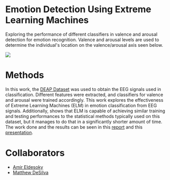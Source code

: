 # Emotion Detection Using Extreme Learning Machines
Exploring the performance of different classifiers in valence and arousal detection for emotion recognition. Valence and arousal levels are used to determine the individual's location on the valence/arousal axis seen below.

![](https://opentextbc.ca/introductiontopsychology/wp-content/uploads/sites/9/2013/11/34820d2b938dd501094678b6bab6614e.jpg)

# Methods
In this work, the [DEAP Dataset](http://www.eecs.qmul.ac.uk/mmv/datasets/deap/) was used to obtain the EEG signals used in classification. Different features were extracted, and classifiers for valence and arousal were trained accordingly. This work explores the effectiveness of Extreme Learning Machines (ELM) in emotion classification from EEG signals. Additionally, shows that ELM is capable of achieving similar training and testing performances to the statistical methods typically used on this dataset, but it manages to do that in a significantly shorter amount of time. The work done and the results can be seen in this [report](/Deliverables/Paper.pdf) and this [presentation](/Deliverables/Presentation.pdf).

# Collaborators
* [Amir Eldesoky](https://github.com/aeldesoky)
* [Matthew DeSilva](https://github.com/desilvamatt)